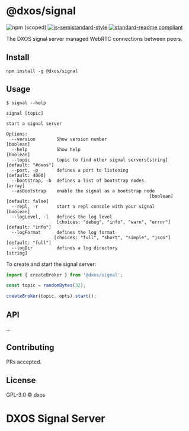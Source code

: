 # @dxos/signal

![npm (scoped)](https://img.shields.io/npm/v/@dxos/signal)
[![js-semistandard-style](https://img.shields.io/badge/code%20style-semistandard-brightgreen.svg?style=flat-square)](https://github.com/standard/semistandard)
[![standard-readme compliant](https://img.shields.io/badge/readme%20style-standard-brightgreen.svg?style=flat-square)](https://github.com/RichardLitt/standard-readme)

The DXOS signal server managed WebRTC connections between peers.

## Install

```
npm install -g @dxos/signal
```

## Usage

```
$ signal --help

signal [topic]

start a signal server

Options:
  --version        Show version number                                 [boolean]
  --help           Show help                                           [boolean]
  --topic          topic to find other signal servers[string] [default: "#dxos"]
  --port, -p       defines a port to listening                   [default: 4000]
  --bootstrap, -b  defines a list of bootstrap nodes                     [array]
  --asBootstrap    enable the signal as a bootstrap node
                                                      [boolean] [default: false]
  --repl, -r       start a repl console with your signal               [boolean]
  --logLevel, -l   defines the log level
                   [choices: "debug", "info", "warn", "error"] [default: "info"]
  --logFormat      defines the log format
                  [choices: "full", "short", "simple", "json"] [default: "full"]
  --logDir         defines a log directory                              [string]
```

To create and start the signal server:

```javascript
import { createBroker } from '@dxos/signal';

const topic = randomBytes(32);

createBroker(topic, opts).start();
```

## API

...

## Contributing

PRs accepted.

## License

GPL-3.0 © dxos

# DXOS Signal Server
